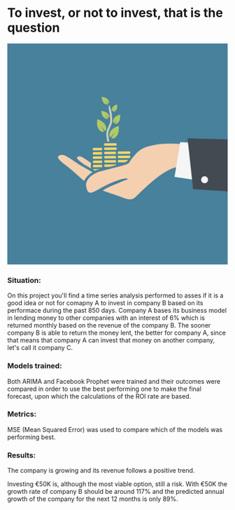 # To invest, or not to invest, that is the question

![Loan](../Images/Invest.jpeg)

### Situation: 

On this project you'll find a time series analysis performed to asses if it is a good idea or not for comapny A to invest in company B based on its performace during the past 850 days. Company A bases its business model in lending money to other companies with an interest of 6% which is returned monthly based on the revenue of the company B. The sooner company B is able to return the money lent, the better for company A, since that means that company A can invest that money on another company, let's call it company C.

### Models trained:

Both ARIMA and Facebook Prophet were trained and their outcomes were compared in order to use the best performing one to make the final forecast, upon which the calculations of the ROI rate are based.

### Metrics:

MSE (Mean Squared Error) was used to compare which of the models was performing best.


### Results:

The company is growing and its revenue follows a positive trend.

Investing €50K is, although the most viable option, still a risk. With €50K the growth rate of company B should be around 117% and the predicted annual growth of the company for the next 12 months is only 89%. 
